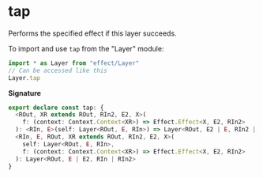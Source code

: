 # tap

Performs the specified effect if this layer succeeds.

To import and use `tap` from the "Layer" module:

```ts
import * as Layer from "effect/Layer"
// Can be accessed like this
Layer.tap
```

**Signature**

```ts
export declare const tap: {
  <ROut, XR extends ROut, RIn2, E2, X>(
    f: (context: Context.Context<XR>) => Effect.Effect<X, E2, RIn2>
  ): <RIn, E>(self: Layer<ROut, E, RIn>) => Layer<ROut, E2 | E, RIn2 | RIn>
  <RIn, E, ROut, XR extends ROut, RIn2, E2, X>(
    self: Layer<ROut, E, RIn>,
    f: (context: Context.Context<XR>) => Effect.Effect<X, E2, RIn2>
  ): Layer<ROut, E | E2, RIn | RIn2>
}
```
